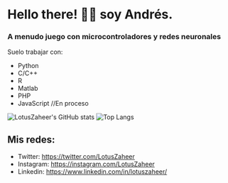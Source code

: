 # Hello there! 👋🏼 soy Andrés. 

###  A menudo juego con microcontroladores y redes neuronales

Suelo trabajar con: 

* Python
* C/C++
* R  
* Matlab
* PHP
* JavaScript //En proceso

![LotusZaheer's GitHub stats](https://github-readme-stats.vercel.app/api?username=LotusZaheer&hide=contribs,prs&theme=buefy&show_icons=true) 
![Top Langs](https://github-readme-stats.vercel.app/api/top-langs/?username=LotusZaheer&layout=compact&theme=buefy)

## Mis redes: 
* Twitter: https://twitter.com/LotusZaheer
* Instagram: https://instagram.com/LotusZaheer
* Linkedin: https://www.linkedin.com/in/lotuszaheer/

<!--
**LotusZaheer/LotusZaheer** is a ✨ _special_ ✨ repository because its `README.md` (this file) appears on your GitHub profile.

Here are some ideas to get you started:

- 🔭 I’m currently working on ...
- 🌱 I’m currently learning ...
- 👯 I’m looking to collaborate on ...
- 🤔 I’m looking for help with ...
- 💬 Ask me about ...
- 📫 How to reach me: ...
- 😄 Pronouns: ...
- ⚡ Fun fact: ...
-->
